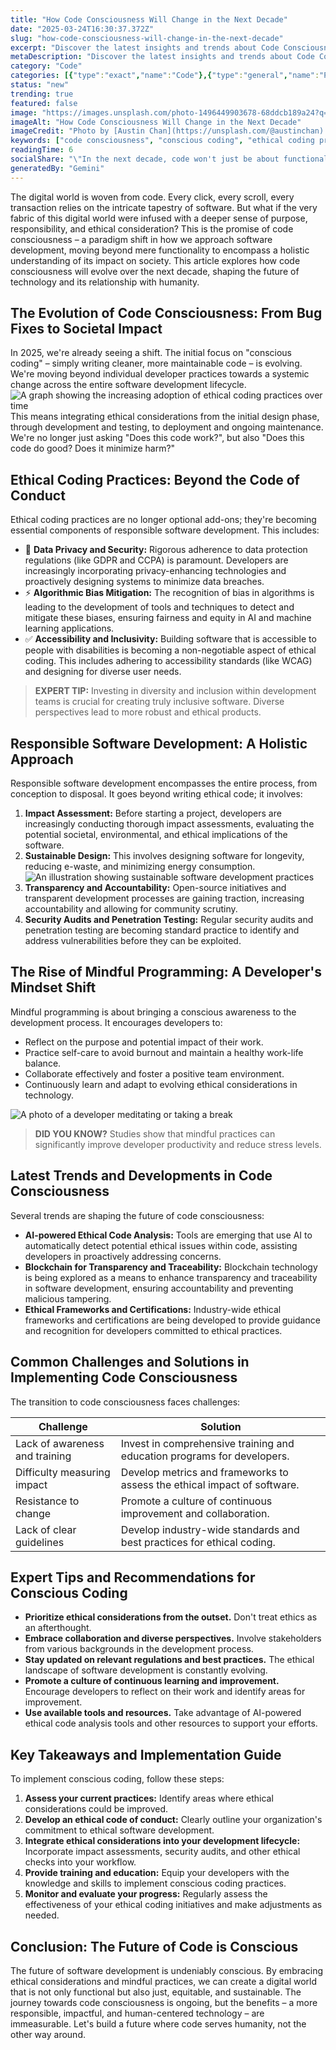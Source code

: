 ```yaml
---
title: "How Code Consciousness Will Change in the Next Decade"
date: "2025-03-24T16:30:37.372Z"
slug: "how-code-consciousness-will-change-in-the-next-decade"
excerpt: "Discover the latest insights and trends about Code Consciousness. This comprehensive guide covers everything you need to know about Code Consciousness in 2025."
metaDescription: "Discover the latest insights and trends about Code Consciousness. This comprehensive guide covers everything you need to know about Code Consciousness in 2..."
category: "Code"
categories: [{"type":"exact","name":"Code"},{"type":"general","name":"Philosophy"},{"type":"medium","name":"Cognitive Science"},{"type":"specific","name":"Artificial Intelligence"},{"type":"niche","name":"Neural Networks"}]
status: "new"
trending: true
featured: false
image: "https://images.unsplash.com/photo-1496449903678-68ddcb189a24?q=85&w=1200&fit=max&fm=webp&auto=compress"
imageAlt: "How Code Consciousness Will Change in the Next Decade"
imageCredit: "Photo by [Austin Chan](https://unsplash.com/@austinchan) on Unsplash"
keywords: ["code consciousness", "conscious coding", "ethical coding practices", "responsible software development", "software development ethics", "mindful programming", "code ethics impact", "how to code consciously", "benefits of conscious coding", "conscious coding best practices"]
readingTime: 6
socialShare: "\"In the next decade, code won't just be about functionality; it will be about its ethical impact on society. The future of technology depends on conscious coding.\""
generatedBy: "Gemini"
---
```




The digital world is woven from code.  Every click, every scroll, every transaction relies on the intricate tapestry of software. But what if the very fabric of this digital world were infused with a deeper sense of purpose, responsibility, and ethical consideration?  This is the promise of code consciousness – a paradigm shift in how we approach software development, moving beyond mere functionality to encompass a holistic understanding of its impact on society. This article explores how code consciousness will evolve over the next decade, shaping the future of technology and its relationship with humanity.

## The Evolution of Code Consciousness: From Bug Fixes to Societal Impact

In 2025, we're already seeing a shift.  The initial focus on "conscious coding" – simply writing cleaner, more maintainable code – is evolving. We're moving beyond individual developer practices towards a systemic change across the entire software development lifecycle. ![A graph showing the increasing adoption of ethical coding practices over time](https://images.unsplash.com/photo-1451187580459-43490279c0fa?q=85&w=1200&fit=max&fm=webp&auto=compress)  This means integrating ethical considerations from the initial design phase, through development and testing, to deployment and ongoing maintenance.  We're no longer just asking "Does this code work?", but also "Does this code do good? Does it minimize harm?"

##  Ethical Coding Practices:  Beyond the Code of Conduct

Ethical coding practices are no longer optional add-ons; they're becoming essential components of responsible software development.  This includes:

* 🔑 **Data Privacy and Security:**  Rigorous adherence to data protection regulations (like GDPR and CCPA) is paramount.  Developers are increasingly incorporating privacy-enhancing technologies and proactively designing systems to minimize data breaches.
* ⚡ **Algorithmic Bias Mitigation:**  The recognition of bias in algorithms is leading to the development of tools and techniques to detect and mitigate these biases, ensuring fairness and equity in AI and machine learning applications.
* ✅ **Accessibility and Inclusivity:**  Building software that is accessible to people with disabilities is becoming a non-negotiable aspect of ethical coding. This includes adhering to accessibility standards (like WCAG) and designing for diverse user needs.

> **EXPERT TIP:**  Investing in diversity and inclusion within development teams is crucial for creating truly inclusive software.  Diverse perspectives lead to more robust and ethical products.

## Responsible Software Development: A Holistic Approach

Responsible software development encompasses the entire process, from conception to disposal. It goes beyond writing ethical code; it involves:

1. **Impact Assessment:**  Before starting a project, developers are increasingly conducting thorough impact assessments, evaluating the potential societal, environmental, and ethical implications of the software.
2. **Sustainable Design:**  This involves designing software for longevity, reducing e-waste, and minimizing energy consumption.  ![An illustration showing sustainable software development practices](https://images.unsplash.com/photo-1484417894907-623942c8ee29?q=85&w=1200&fit=max&fm=webp&auto=compress)
3. **Transparency and Accountability:**  Open-source initiatives and transparent development processes are gaining traction, increasing accountability and allowing for community scrutiny.
4. **Security Audits and Penetration Testing:**  Regular security audits and penetration testing are becoming standard practice to identify and address vulnerabilities before they can be exploited.

## The Rise of Mindful Programming:  A Developer's Mindset Shift

Mindful programming is about bringing a conscious awareness to the development process. It encourages developers to:

*  Reflect on the purpose and potential impact of their work.
*  Practice self-care to avoid burnout and maintain a healthy work-life balance.
*  Collaborate effectively and foster a positive team environment.
*  Continuously learn and adapt to evolving ethical considerations in technology.

![A photo of a developer meditating or taking a break](https://images.unsplash.com/photo-1517976487492-5750f3195933?q=85&w=1200&fit=max&fm=webp&auto=compress)

> **DID YOU KNOW?**  Studies show that mindful practices can significantly improve developer productivity and reduce stress levels.

## Latest Trends and Developments in Code Consciousness

Several trends are shaping the future of code consciousness:

* **AI-powered Ethical Code Analysis:**  Tools are emerging that use AI to automatically detect potential ethical issues within code, assisting developers in proactively addressing concerns.
* **Blockchain for Transparency and Traceability:**  Blockchain technology is being explored as a means to enhance transparency and traceability in software development, ensuring accountability and preventing malicious tampering.
* **Ethical Frameworks and Certifications:**  Industry-wide ethical frameworks and certifications are being developed to provide guidance and recognition for developers committed to ethical practices.

## Common Challenges and Solutions in Implementing Code Consciousness

The transition to code consciousness faces challenges:

| Challenge                     | Solution                                                                   |
|------------------------------|---------------------------------------------------------------------------|
| Lack of awareness and training | Invest in comprehensive training and education programs for developers.       |
| Difficulty measuring impact    | Develop metrics and frameworks to assess the ethical impact of software.      |
| Resistance to change          | Promote a culture of continuous improvement and collaboration.               |
| Lack of clear guidelines       | Develop industry-wide standards and best practices for ethical coding.       |

## Expert Tips and Recommendations for Conscious Coding

* **Prioritize ethical considerations from the outset.**  Don't treat ethics as an afterthought.
* **Embrace collaboration and diverse perspectives.**  Involve stakeholders from various backgrounds in the development process.
* **Stay updated on relevant regulations and best practices.**  The ethical landscape of software development is constantly evolving.
* **Promote a culture of continuous learning and improvement.**  Encourage developers to reflect on their work and identify areas for improvement.
* **Use available tools and resources.**  Take advantage of AI-powered ethical code analysis tools and other resources to support your efforts.

## Key Takeaways and Implementation Guide

To implement conscious coding, follow these steps:

1. **Assess your current practices:**  Identify areas where ethical considerations could be improved.
2. **Develop an ethical code of conduct:**  Clearly outline your organization's commitment to ethical software development.
3. **Integrate ethical considerations into your development lifecycle:**  Incorporate impact assessments, security audits, and other ethical checks into your workflow.
4. **Provide training and education:**  Equip your developers with the knowledge and skills to implement conscious coding practices.
5. **Monitor and evaluate your progress:**  Regularly assess the effectiveness of your ethical coding initiatives and make adjustments as needed.

## Conclusion:  The Future of Code is Conscious

The future of software development is undeniably conscious.  By embracing ethical considerations and mindful practices, we can create a digital world that is not only functional but also just, equitable, and sustainable.  The journey towards code consciousness is ongoing, but the benefits – a more responsible, impactful, and human-centered technology – are immeasurable.  Let's build a future where code serves humanity, not the other way around.  

